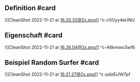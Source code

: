 ## Definition #card 
![[CleanShot 2022-11-21 at 16.20.32@2x.png]]
^c-c5Oyy4eUNU

## Eigenschaft #card 
![[CleanShot 2022-11-21 at 16.26.04@2x.png]]
^c-A6kmwo3wf6

## Beispiel Random Surfer #card 
![[CleanShot 2022-11-21 at 16.21.27@2x.png]]
^c-pdzEiJW7pf